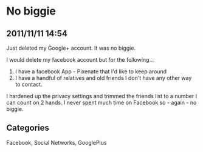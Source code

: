 # No biggie

## 2011/11/11 14:54

Just deleted my Google+ account. It was no biggie.  

I would delete my facebook account but for the following...

1. I have a facebook App - Pixenate that I'd like to keep around
2. I have a handful of relatives and old friends I don't have any other way to contact.

I hardened up the privacy settings and trimmed the friends list to a number I can count on 2 hands. I never spent much time on Facebook so - again - no biggie.

## Categories

Facebook, Social Networks, GooglePlus
